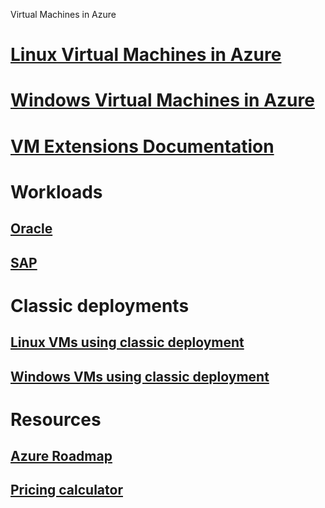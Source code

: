 Virtual Machines in Azure
# [Linux Virtual Machines in Azure](linux/overview.md)
# [Windows Virtual Machines in Azure](windows/overview.md)
# [VM Extensions Documentation](extensions/overview.md)
# Workloads
## [Oracle](workloads/oracle/oracle-considerations.md)
## [SAP](workloads/sap/get-started.md)
# Classic deployments
## [Linux VMs using classic deployment](linux/overview.md?toc=%2fazure%2fvirtual-machines%2flinux%2fclassic%2ftoc.json)
## [Windows VMs using classic deployment](windows/overview.md?toc=%2fazure%2fvirtual-machines%2fwindows%2fclassic%2ftoc.json)
# Resources
## [Azure Roadmap](https://azure.microsoft.com/roadmap/?category=compute)
## [Pricing calculator](https://azure.microsoft.com/pricing/calculator/)
